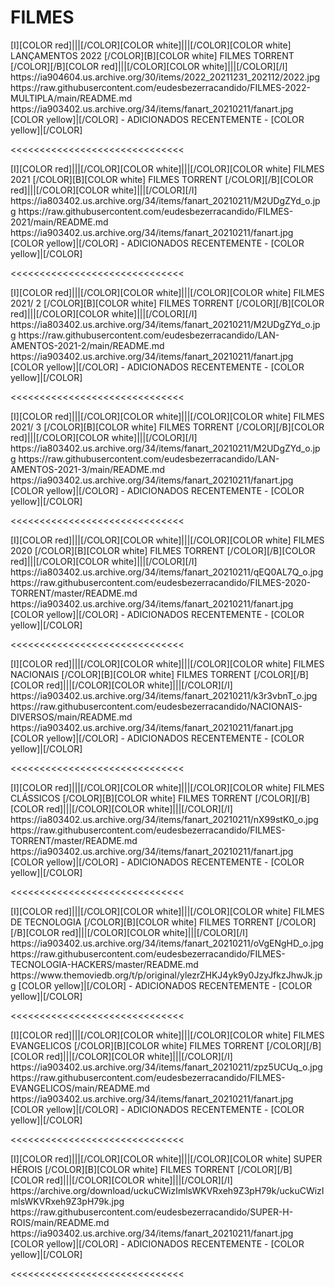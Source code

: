 # FILMES




<channels>
<channel>
<name>[I][COLOR red]|||[/COLOR][COLOR white]|||[/COLOR][COLOR  white] LANÇAMENTOS 2022  [/COLOR][B][COLOR white] FILMES TORRENT [/COLOR][/B][COLOR red]|||[/COLOR][COLOR white]|||[/COLOR][/I]</name>
<thumbnail>https://ia904604.us.archive.org/30/items/2022_20211231_202112/2022.jpg</thumbnail>
<externallink>https://raw.githubusercontent.com/eudesbezerracandido/FILMES-2022-MULTIPLA/main/README.md</externallink>
<fanart>https://ia903402.us.archive.org/34/items/fanart_20210211/fanart.jpg</fanart>
<info>
[COLOR yellow]|[/COLOR] - ADICIONADOS RECENTEMENTE - [COLOR yellow]|[/COLOR]</info>
</channel>
</channels>

<<<<<<<<<<<<<<<<<<<<<<<<<<<<<<

<channels>
<channel>
<name>[I][COLOR red]|||[/COLOR][COLOR white]|||[/COLOR][COLOR  white] FILMES  2021 [/COLOR][B][COLOR white] FILMES TORRENT [/COLOR][/B][COLOR red]|||[/COLOR][COLOR white]|||[/COLOR][/I]</name>
<thumbnail>https://ia803402.us.archive.org/34/items/fanart_20210211/M2UDgZYd_o.jpg</thumbnail>
<externallink>https://raw.githubusercontent.com/eudesbezerracandido/FILMES-2021/main/README.md</externallink>
<fanart>https://ia903402.us.archive.org/34/items/fanart_20210211/fanart.jpg</fanart>
<info>
[COLOR yellow]|[/COLOR] - ADICIONADOS RECENTEMENTE - [COLOR yellow]|[/COLOR]</info>
</channel>
</channels>

<<<<<<<<<<<<<<<<<<<<<<<<<<<<<<

<channels>
<channel>
<name>[I][COLOR red]|||[/COLOR][COLOR white]|||[/COLOR][COLOR  white] FILMES  2021/ 2 [/COLOR][B][COLOR white] FILMES TORRENT [/COLOR][/B][COLOR red]|||[/COLOR][COLOR white]|||[/COLOR][/I]</name>
<thumbnail>https://ia803402.us.archive.org/34/items/fanart_20210211/M2UDgZYd_o.jpg</thumbnail>
<externallink>https://raw.githubusercontent.com/eudesbezerracandido/LAN-AMENTOS-2021-2/main/README.md</externallink>
<fanart>https://ia903402.us.archive.org/34/items/fanart_20210211/fanart.jpg</fanart>
<info>
[COLOR yellow]|[/COLOR] - ADICIONADOS RECENTEMENTE - [COLOR yellow]|[/COLOR]</info>
</channel>
</channels>

<<<<<<<<<<<<<<<<<<<<<<<<<<<<<<


<channels>
<channel>
<name>[I][COLOR red]|||[/COLOR][COLOR white]|||[/COLOR][COLOR  white] FILMES  2021/ 3 [/COLOR][B][COLOR white] FILMES TORRENT [/COLOR][/B][COLOR red]|||[/COLOR][COLOR white]|||[/COLOR][/I]</name>
<thumbnail>https://ia803402.us.archive.org/34/items/fanart_20210211/M2UDgZYd_o.jpg</thumbnail>
<externallink>https://raw.githubusercontent.com/eudesbezerracandido/LAN-AMENTOS-2021-3/main/README.md</externallink>
<fanart>https://ia903402.us.archive.org/34/items/fanart_20210211/fanart.jpg</fanart>
<info>
[COLOR yellow]|[/COLOR] - ADICIONADOS RECENTEMENTE - [COLOR yellow]|[/COLOR]</info>
</channel>
</channels>

<<<<<<<<<<<<<<<<<<<<<<<<<<<<<<

<channels>
<channel>
<name>[I][COLOR red]|||[/COLOR][COLOR white]|||[/COLOR][COLOR  white] FILMES 2020  [/COLOR][B][COLOR white] FILMES TORRENT [/COLOR][/B][COLOR red]|||[/COLOR][COLOR white]|||[/COLOR][/I]</name>
<thumbnail>https://ia803402.us.archive.org/34/items/fanart_20210211/qEQ0AL7Q_o.jpg</thumbnail>
<externallink>https://raw.githubusercontent.com/eudesbezerracandido/FILMES-2020-TORRENT/master/README.md</externallink>
<fanart>https://ia903402.us.archive.org/34/items/fanart_20210211/fanart.jpg</fanart>
<info>
[COLOR yellow]|[/COLOR] - ADICIONADOS RECENTEMENTE - [COLOR yellow]|[/COLOR]</info>
</channel>
</channels>

<<<<<<<<<<<<<<<<<<<<<<<<<<<<<<

<channels>
<channel>
<name>[I][COLOR red]|||[/COLOR][COLOR white]|||[/COLOR][COLOR  white] FILMES  NACIONAIS [/COLOR][B][COLOR white] FILMES TORRENT [/COLOR][/B][COLOR red]|||[/COLOR][COLOR white]|||[/COLOR][/I]</name>
<thumbnail>https://ia903402.us.archive.org/34/items/fanart_20210211/k3r3vbnT_o.jpg</thumbnail>
<externallink>https://raw.githubusercontent.com/eudesbezerracandido/NACIONAIS-DIVERSOS/main/README.md</externallink>
<fanart>https://ia903402.us.archive.org/34/items/fanart_20210211/fanart.jpg</fanart>
<info>
[COLOR yellow]|[/COLOR] - ADICIONADOS RECENTEMENTE - [COLOR yellow]|[/COLOR]</info>
</channel>
</channels>

<<<<<<<<<<<<<<<<<<<<<<<<<<<<<<

<channels>
<channel>
<name>[I][COLOR red]|||[/COLOR][COLOR white]|||[/COLOR][COLOR  white] FILMES CLÁSSICOS [/COLOR][B][COLOR white] FILMES TORRENT [/COLOR][/B][COLOR red]|||[/COLOR][COLOR white]|||[/COLOR][/I]</name>
<thumbnail>https://ia803402.us.archive.org/34/items/fanart_20210211/nX99stK0_o.jpg</thumbnail>
<externallink>https://raw.githubusercontent.com/eudesbezerracandido/FILMES-TORRENT/master/README.md</externallink>
<fanart>https://ia903402.us.archive.org/34/items/fanart_20210211/fanart.jpg</fanart>
<info>
[COLOR yellow]|[/COLOR] - ADICIONADOS RECENTEMENTE - [COLOR yellow]|[/COLOR]</info>
</channel>
</channels>

<<<<<<<<<<<<<<<<<<<<<<<<<<<<<<

<channels>
<channel>
<name>[I][COLOR red]|||[/COLOR][COLOR white]|||[/COLOR][COLOR  white] FILMES DE TECNOLOGIA  [/COLOR][B][COLOR white] FILMES TORRENT [/COLOR][/B][COLOR red]|||[/COLOR][COLOR white]|||[/COLOR][/I]</name>
<thumbnail>https://ia903402.us.archive.org/34/items/fanart_20210211/oVgENgHD_o.jpg</thumbnail>
<externallink>https://raw.githubusercontent.com/eudesbezerracandido/FILMES-TECNOLOGIA-HACKERS/master/README.md</externallink>
<fanart>https://www.themoviedb.org/t/p/original/ylezrZHKJ4yk9y0JzyJfkzJhwJk.jpg</fanart>
<info>
[COLOR yellow]|[/COLOR] - ADICIONADOS RECENTEMENTE - [COLOR yellow]|[/COLOR]</info>
</channel>
</channels>

<<<<<<<<<<<<<<<<<<<<<<<<<<<<<< 

<channels>
<channel>
<name>[I][COLOR red]|||[/COLOR][COLOR white]|||[/COLOR][COLOR  white] FILMES  EVANGELICOS  [/COLOR][B][COLOR white] FILMES TORRENT [/COLOR][/B][COLOR red]|||[/COLOR][COLOR white]|||[/COLOR][/I]</name>
<thumbnail>https://ia903402.us.archive.org/34/items/fanart_20210211/zpz5UCUq_o.jpg</thumbnail>
<externallink>https://raw.githubusercontent.com/eudesbezerracandido/FILMES-EVANGELICOS/main/README.md</externallink>
<fanart>https://ia903402.us.archive.org/34/items/fanart_20210211/fanart.jpg</fanart>
<info>
[COLOR yellow]|[/COLOR] - ADICIONADOS RECENTEMENTE - [COLOR yellow]|[/COLOR]</info>
</channel>
</channels>

<<<<<<<<<<<<<<<<<<<<<<<<<<<<<<    

<channels>
<channel>
<name>[I][COLOR red]|||[/COLOR][COLOR white]|||[/COLOR][COLOR  white] SUPER HÉROIS [/COLOR][B][COLOR white] FILMES TORRENT [/COLOR][/B][COLOR red]|||[/COLOR][COLOR white]|||[/COLOR][/I]</name>
<thumbnail>https://archive.org/download/uckuCWizImlsWKVRxeh9Z3pH79k/uckuCWizImlsWKVRxeh9Z3pH79k.jpg</thumbnail>
<externallink>https://raw.githubusercontent.com/eudesbezerracandido/SUPER-H-ROIS/main/README.md</externallink>
<fanart>https://ia903402.us.archive.org/34/items/fanart_20210211/fanart.jpg</fanart>
<info>
[COLOR yellow]|[/COLOR] - ADICIONADOS RECENTEMENTE - [COLOR yellow]|[/COLOR]</info>
</channel>
</channels>

<<<<<<<<<<<<<<<<<<<<<<<<<<<<<<     



 
 
  
  
   
 
